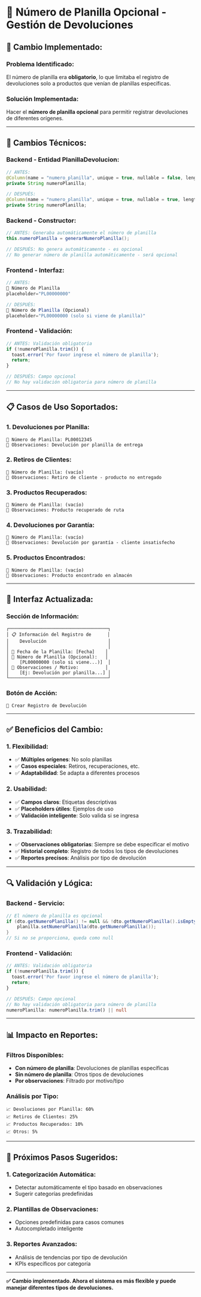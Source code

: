 # 📄 Número de Planilla Opcional - Gestión de Devoluciones

## 🎯 **Cambio Implementado:**

### **Problema Identificado:**
El número de planilla era **obligatorio**, lo que limitaba el registro de devoluciones solo a productos que venían de planillas específicas.

### **Solución Implementada:**
Hacer el **número de planilla opcional** para permitir registrar devoluciones de diferentes orígenes.

---

## 🔧 **Cambios Técnicos:**

### **Backend - Entidad PlanillaDevolucion:**
```java
// ANTES:
@Column(name = "numero_planilla", unique = true, nullable = false, length = 8)
private String numeroPlanilla;

// DESPUÉS:
@Column(name = "numero_planilla", unique = true, nullable = true, length = 8)
private String numeroPlanilla;
```

### **Backend - Constructor:**
```java
// ANTES: Generaba automáticamente el número de planilla
this.numeroPlanilla = generarNumeroPlanilla();

// DESPUÉS: No genera automáticamente - es opcional
// No generar número de planilla automáticamente - será opcional
```

### **Frontend - Interfaz:**
```typescript
// ANTES:
📄 Número de Planilla
placeholder="PL00000000"

// DESPUÉS:
📄 Número de Planilla (Opcional)
placeholder="PL00000000 (solo si viene de planilla)"
```

### **Frontend - Validación:**
```typescript
// ANTES: Validación obligatoria
if (!numeroPlanilla.trim()) {
  toast.error('Por favor ingrese el número de planilla');
  return;
}

// DESPUÉS: Campo opcional
// No hay validación obligatoria para número de planilla
```

---

## 📋 **Casos de Uso Soportados:**

### **1. Devoluciones por Planilla:**
```
📄 Número de Planilla: PL00012345
💬 Observaciones: Devolución por planilla de entrega
```

### **2. Retiros de Clientes:**
```
📄 Número de Planilla: (vacío)
💬 Observaciones: Retiro de cliente - producto no entregado
```

### **3. Productos Recuperados:**
```
📄 Número de Planilla: (vacío)
💬 Observaciones: Producto recuperado de ruta
```

### **4. Devoluciones por Garantía:**
```
📄 Número de Planilla: (vacío)
💬 Observaciones: Devolución por garantía - cliente insatisfecho
```

### **5. Productos Encontrados:**
```
📄 Número de Planilla: (vacío)
💬 Observaciones: Producto encontrado en almacén
```

---

## 🎨 **Interfaz Actualizada:**

### **Sección de Información:**
```
┌─────────────────────────────────────┐
│ 📋 Información del Registro de      │
│    Devolución                       │
│                                     │
│ 📅 Fecha de la Planilla: [Fecha]    │
│ 📄 Número de Planilla (Opcional):   │
│    [PL00000000 (solo si viene...)]  │
│ 💬 Observaciones / Motivo:          │
│    [Ej: Devolución por planilla...] │
└─────────────────────────────────────┘
```

### **Botón de Acción:**
```
💾 Crear Registro de Devolución
```

---

## ✅ **Beneficios del Cambio:**

### **1. Flexibilidad:**
- ✅ **Múltiples orígenes**: No solo planillas
- ✅ **Casos especiales**: Retiros, recuperaciones, etc.
- ✅ **Adaptabilidad**: Se adapta a diferentes procesos

### **2. Usabilidad:**
- ✅ **Campos claros**: Etiquetas descriptivas
- ✅ **Placeholders útiles**: Ejemplos de uso
- ✅ **Validación inteligente**: Solo valida si se ingresa

### **3. Trazabilidad:**
- ✅ **Observaciones obligatorias**: Siempre se debe especificar el motivo
- ✅ **Historial completo**: Registro de todos los tipos de devoluciones
- ✅ **Reportes precisos**: Análisis por tipo de devolución

---

## 🔍 **Validación y Lógica:**

### **Backend - Servicio:**
```java
// El número de planilla es opcional
if (dto.getNumeroPlanilla() != null && !dto.getNumeroPlanilla().isEmpty()) {
    planilla.setNumeroPlanilla(dto.getNumeroPlanilla());
}
// Si no se proporciona, queda como null
```

### **Frontend - Validación:**
```typescript
// ANTES: Validación obligatoria
if (!numeroPlanilla.trim()) {
  toast.error('Por favor ingrese el número de planilla');
  return;
}

// DESPUÉS: Campo opcional
// No hay validación obligatoria para número de planilla
numeroPlanilla: numeroPlanilla.trim() || null
```

---

## 📊 **Impacto en Reportes:**

### **Filtros Disponibles:**
- **Con número de planilla**: Devoluciones de planillas específicas
- **Sin número de planilla**: Otros tipos de devoluciones
- **Por observaciones**: Filtrado por motivo/tipo

### **Análisis por Tipo:**
```
📈 Devoluciones por Planilla: 60%
📈 Retiros de Clientes: 25%
📈 Productos Recuperados: 10%
📈 Otros: 5%
```

---

## 🎯 **Próximos Pasos Sugeridos:**

### **1. Categorización Automática:**
- Detectar automáticamente el tipo basado en observaciones
- Sugerir categorías predefinidas

### **2. Plantillas de Observaciones:**
- Opciones predefinidas para casos comunes
- Autocompletado inteligente

### **3. Reportes Avanzados:**
- Análisis de tendencias por tipo de devolución
- KPIs específicos por categoría

---

**✅ Cambio implementado. Ahora el sistema es más flexible y puede manejar diferentes tipos de devoluciones.**
